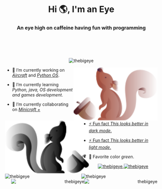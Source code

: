 <h1 align="center">Hi 🌎, I'm an Eye</h1>
<h3 align="center">An eye high on caffeine having fun with programming</h3>

<div 
     style="padding: 20px; opacity: 0;height: 20px;" 
     onmouseout="alert('I see you!')">
</div>

<p 
   align="center"> 
  <img 
       src="https://komarev.com/ghpvc/?username=thebigeye&label=Profile%20views&color=8f8f8f&style=flat" 
       alt="thebigeye" 
  />
</p>


<!-- Light or dark according to the github theme that the user has when viewing it -->

 <!-- light mode -->
<img 
     width="55%"
     align="right"
     src="Assets/Squirrel/Light.svg#gh-light-mode-only" 
     alt="Nice lightning!" 
/>

 <!-- Dark mode -->
<img 
     width="55%"
     align="left"
     src="Assets/Squirrel/Dark.svg#gh-dark-mode-only" 
     alt="Too dark!" 
/>


<!-- ----------------------------------------------------------------------------------------------------------------------------------------------------------------->
- 🔭 I’m currently working on *[Aircraft](https://github.com/TheBigEye/Aircraft)* and *[Python OS](https://github.com/TheBigEye/Python-OS)*.

- 🌱 I’m currently learning *Python, java, OS development and games development*.

- 👯 I’m currently collaborating on *[Minicraft +](https://github.com/MinicraftPlus/minicraft-plus-revived)*

<a href="https://github.com/TheBigEye#gh-light-mode-only">  <!-- light mode -->
   - ⚡ Fun fact *This looks better in dark mode*. 
</a> 

<a href="https://github.com/TheBigEye#gh-dark-mode-only">  <!-- Dark mode -->
   - ⚡ Fun fact *This looks better in light mode*.
</a> 

- 🎨 Favorite color *green*.

<!-- ----------------------------------------------------------------------------------------------------------------------------------------------------------------->
<p align="center">
<!-- User stats -->
<p align="left">
    <a href="https://github.com/TheBigEye#gh-light-mode-only">
        <!-- Light mode -->
        <img
             width="50%"
             align="left"
             src="https://github-readme-stats.vercel.app/api?username=thebigeye&layout=compact&show_icons=true&theme=light&custom_title=&hide_border=true"
             alt="thebigeye"
        />
    </a>
    <a href="https://github.com/TheBigEye#gh-dark-mode-only">
        <!-- Dark mode -->
        <img
             width="50%"
             align="left"
             src="https://github-readme-stats.vercel.app/api?username=thebigeye&show_icons=true&bg_color=0d1117&title_color=cccccc&text_color=a0a0a0&icon_color=aaaaaa&custom_title=&hide_border=true"
             alt="thebigeye"
        />
    </a>
</p>
<!-- ----------------------------------------------------------------------------------------------------------------------------------------------------------------->

<!-- Contributions -->
<p align="right">
    <a href="https://github.com/TheBigEye#gh-light-mode-only">
        <!-- Light mode -->
        <img
             width="48%"
             align="right"
             src="http://github-readme-streak-stats.herokuapp.com?user=thebigeye&layout=compact&show_icons=true&theme=light&custom_title=&hide_border=true"
             alt="thebigeye"
        />
    </a>
    <a href="https://github.com/TheBigEye#gh-dark-mode-only">
        <!-- Dark mode -->
        <img
             width="48%"
             align="right"
             src="http://github-readme-streak-stats.herokuapp.com?user=username=thebigeye&show_icons=true&bg_color=0d1117&title_color=cccccc&text_color=a0a0a0&icon_color=aaaaaa&custom_title=&hide_border=true"
             alt="thebigeye"
        />
    </a>
</p>
<!-- ----------------------------------------------------------------------------------------------------------------------------------------------------------------->

<!-- Top langs used -->
<p align="center">
    <a href="https://github.com/TheBigEye#gh-light-mode-only">
        <!-- Light mode -->
        <img
             width="48%"
             align="center"
             src="https://github-readme-stats.vercel.app/api/top-langs?username=TheBigEye&layout=compact&theme=light&custom_title=&hide_border=true&langs_count=6"                  alt="thebigeye"
        />
    </a>
    <a href="https://github.com/TheBigEye#gh-dark-mode-only">
        <!-- Dark mode -->
        <img
             width="48%"
             align="center"
             src="https://github-readme-stats.vercel.app/api/top-langs?username=TheBigEye&layout=compact&bg_color=0d1117&title_color=cccccc&text_color=a0a0a0&icon_color=aaaaaa&custom_title=&hide_border=true&langs_count=6"
             alt="thebigeye"
        />
    </a>
</p>
</p>
<!-- ------------------------------------------------------------------------------- END ----------------------------------------------------------------------------->
